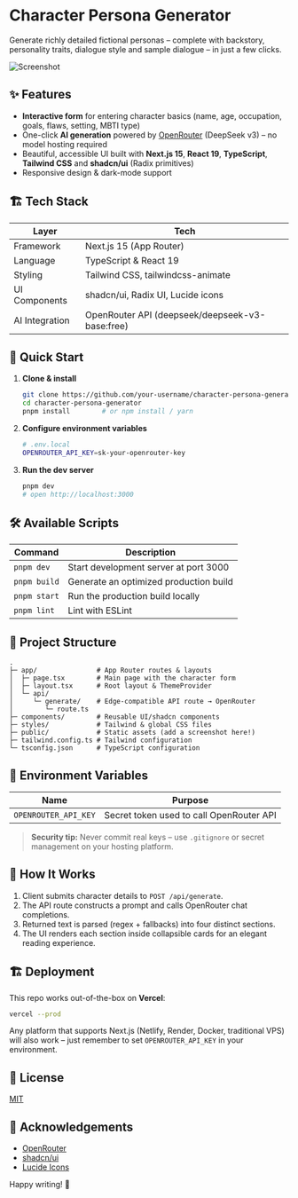 # Character Persona Generator

Generate richly detailed fictional personas – complete with backstory, personality traits, dialogue style and sample dialogue – in just a few clicks.

![Screenshot](public/screenshot.png)

## ✨ Features

- **Interactive form** for entering character basics (name, age, occupation, goals, flaws, setting, MBTI type)
- One-click **AI generation** powered by [OpenRouter](https://openrouter.ai/) (DeepSeek v3) – no model hosting required
- Beautiful, accessible UI built with **Next.js 15**, **React 19**, **TypeScript**, **Tailwind CSS** and **shadcn/ui** (Radix primitives)
- Responsive design & dark-mode support

## 🏗️ Tech Stack

| Layer            | Tech                                                      |
|------------------|-----------------------------------------------------------|
| Framework        | Next.js 15 (App Router)                                   |
| Language         | TypeScript & React 19                                     |
| Styling          | Tailwind CSS, tailwindcss-animate                         |
| UI Components    | shadcn/ui, Radix UI, Lucide icons                         |
| AI Integration   | OpenRouter API (deepseek/deepseek-v3-base:free)           |

## 🚀 Quick Start

1. **Clone & install**
   ```bash
   git clone https://github.com/your-username/character-persona-generator.git
   cd character-persona-generator
   pnpm install        # or npm install / yarn
   ```
2. **Configure environment variables**
   ```bash
   # .env.local
   OPENROUTER_API_KEY=sk-your-openrouter-key
   ```
3. **Run the dev server**
   ```bash
   pnpm dev
   # open http://localhost:3000
   ```

## 🛠️ Available Scripts

| Command       | Description                         |
|---------------|-------------------------------------|
| `pnpm dev`    | Start development server at port 3000|
| `pnpm build`  | Generate an optimized production build |
| `pnpm start`  | Run the production build locally     |
| `pnpm lint`   | Lint with ESLint                     |

## 📂 Project Structure

```
.
├─ app/               # App Router routes & layouts
│  ├─ page.tsx        # Main page with the character form
│  ├─ layout.tsx      # Root layout & ThemeProvider
│  └─ api/
│     └─ generate/    # Edge-compatible API route → OpenRouter
│        └─ route.ts
├─ components/        # Reusable UI/shadcn components
├─ styles/            # Tailwind & global CSS files
├─ public/            # Static assets (add a screenshot here!)
├─ tailwind.config.ts # Tailwind configuration
└─ tsconfig.json      # TypeScript configuration
```

## 🔑 Environment Variables

| Name                  | Purpose                                    |
|-----------------------|--------------------------------------------|
| `OPENROUTER_API_KEY`  | Secret token used to call OpenRouter API   |

> **Security tip:** Never commit real keys – use `.gitignore` or secret management on your hosting platform.

## 🤖 How It Works

1. Client submits character details to `POST /api/generate`.
2. The API route constructs a prompt and calls OpenRouter chat completions.
3. Returned text is parsed (regex + fallbacks) into four distinct sections.
4. The UI renders each section inside collapsible cards for an elegant reading experience.

## 🏗️ Deployment

This repo works out-of-the-box on **Vercel**:

```bash
vercel --prod
```

Any platform that supports Next.js (Netlify, Render, Docker, traditional VPS) will also work – just remember to set `OPENROUTER_API_KEY` in your environment.

## 📜 License

[MIT](LICENSE)

## 🙏 Acknowledgements

- [OpenRouter](https://openrouter.ai/)
- [shadcn/ui](https://ui.shadcn.com/)
- [Lucide Icons](https://lucide.dev/)

Happy writing! 🎉